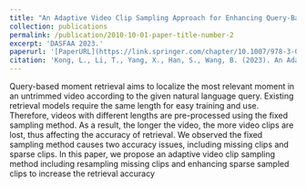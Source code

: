 ```yaml
---
title: "An Adaptive Video Clip Sampling Approach for Enhancing Query-Based Moment Retrieval in Videos(DASFAA23)"
collection: publications
permalink: /publication/2010-10-01-paper-title-number-2
excerpt: 'DASFAA 2023.'
paperurl: '[PaperURL](https://link.springer.com/chapter/10.1007/978-3-031-30675-4_28)'
citation: 'Kong, L., Li, T., Yang, X., Han, S., Wang, B. (2023). An Adaptive Video Clip Sampling Approach for Enhancing Query-Based Moment Retrieval in Videos. In: Wang, X., et al. Database Systems for Advanced Applications. DASFAA 2023. Lecture Notes in Computer Science, vol 13945. Springer, Cham.'
---
```


Query-based moment retrieval aims to localize the most relevant moment in an untrimmed video according to the given natural language query. Existing retrieval models require the same length for easy training and use. Therefore, videos with different lengths are pre-processed using the fixed sampling method. As a result, the longer the video, the more video clips are lost, thus affecting the accuracy of retrieval. We observed the fixed sampling method causes two accuracy issues, including missing clips and sparse clips. In this paper, we propose an adaptive video clip sampling method including resampling missing clips and enhancing sparse sampled clips to increase the retrieval accuracy

